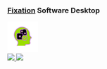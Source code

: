 <h3><a href="https://yredskull.github.io/Fixation/view/">Fixation</a> Software Desktop</h3>
<a href="https://yredskull.github.io/Fixation/view/"><img src="https://raw.githubusercontent.com/yRedskull/Fixation/main/Image/logo.png" height="70em"></a> 
<div>
  <a href="[https://github.com/yRedskull](https://github.com/yRedskull)"> 
  <img height="170em" src="https://github-readme-stats.vercel.app/api?username=yRedskull&show_icons=true&theme=tokyonight&include_all_commits=true&count_private=true"/>
  <img height="150em" src="https://github-readme-stats.vercel.app/api/top-langs/?username=yRedskull&layout=compact&langs_count=16&theme=tokyonight"/>
</div>
<br>

    
 
